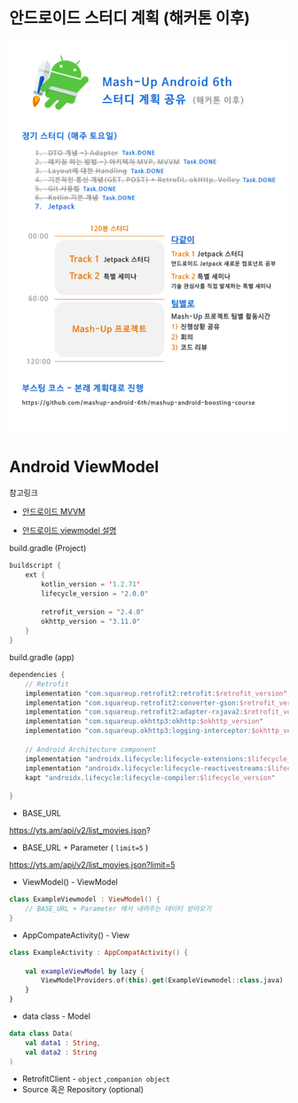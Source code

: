 

# 안드로이드 스터디 계획 (해커톤 이후)

![Mash-Up Android 6th 스터디 계획 공유](./images/mash-up-plan.png)

# Android ViewModel

참고링크

* [안드로이드 MVVM](https://medium.com/@jsuch2362/android-%EC%97%90%EC%84%9C-mvvm-%EC%9C%BC%EB%A1%9C-%EA%B8%B4-%EC%97%AC%EC%A0%95%EC%9D%84-82494151f312)

* [안드로이드 viewmodel 설명](http://dalinaum.github.io/android/2018/07/20/viewmodel.html)

build.gradle (Project)

```kotlin
buildscript {
    ext {
        kotlin_version = '1.2.71'
        lifecycle_version = "2.0.0"

        retrofit_version = "2.4.0"
        okhttp_version = "3.11.0"
    }
}
```

 build.gradle (app)

```kotlin
dependencies {
    // Retrofit
    implementation "com.squareup.retrofit2:retrofit:$retrofit_version"
    implementation "com.squareup.retrofit2:converter-gson:$retrofit_version"
    implementation "com.squareup.retrofit2:adapter-rxjava2:$retrofit_version"
    implementation "com.squareup.okhttp3:okhttp:$okhttp_version"
    implementation "com.squareup.okhttp3:logging-interceptor:$okhttp_version"

    // Android Architecture component
    implementation "androidx.lifecycle:lifecycle-extensions:$lifecycle_version"
    implementation "androidx.lifecycle:lifecycle-reactivestreams:$lifecycle_version"
    kapt "androidx.lifecycle:lifecycle-compiler:$lifecycle_version"

}
```

* BASE_URL

https://yts.am/api/v2/list_movies.json?

* BASE_URL + Parameter ( `limit=5` )

https://yts.am/api/v2/list_movies.json?limit=5

* ViewModel() - ViewModel

```kotlin
class ExampleViewmodel : ViewModel() {
	// BASE_URL + Parameter 에서 내려주는 데이터 받아오기
}
```
* AppCompateActivity() - View
```kotlin
class ExampleActivity : AppCompatActivity() {

    val exampleViewModel by lazy {
        ViewModelProviders.of(this).get(ExampleViewmodel::class.java)
    }
}    
```

* data class - Model

```kotlin
data class Data(
    val data1 : String,
    val data2 : String
)
```

* RetrofitClient - `object` ,`companion object`
* Source 혹은 Repository (optional)